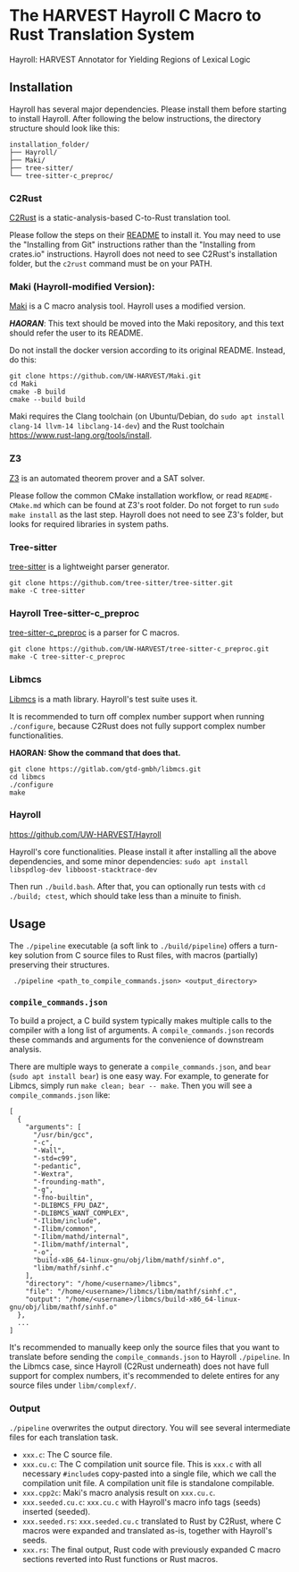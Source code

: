 # The HARVEST Hayroll C Macro to Rust Translation System

Hayroll: HARVEST Annotator for Yielding Regions of Lexical Logic

## Installation

Hayroll has several major dependencies. Please install them before starting to install Hayroll.
After following the below instructions, the directory structure should look like this:

```
installation_folder/
├── Hayroll/
├── Maki/
├── tree-sitter/
└── tree-sitter-c_preproc/
```

### C2Rust

[C2Rust](https://github.com/immunant/c2rust) is a static-analysis-based C-to-Rust translation tool.

Please follow the steps on their [README](https://github.com/immunant/c2rust/blob/master/README.md#installation) to install it.  You may need to use the "Installing from Git" instructions rather than the "Installing from crates.io" instructions.  Hayroll does not need to see C2Rust's installation folder, but the `c2rust` command must be on your PATH.

### Maki (Hayroll-modified Version):

[Maki](https://github.com/UW-HARVEST/Maki) is a C macro analysis tool. Hayroll uses a modified version.

***HAORAN***:  This text should be moved into the Maki repository, and this text should refer the user to its README.

Do not install the docker version according to its original README.  Instead, do this:

```
git clone https://github.com/UW-HARVEST/Maki.git
cd Maki
cmake -B build
cmake --build build
```

Maki requires the Clang toolchain (on Ubuntu/Debian, do `sudo apt install clang-14 llvm-14 libclang-14-dev`) and the Rust toolchain https://www.rust-lang.org/tools/install.

### Z3

[Z3](https://github.com/Z3Prover/z3) is an automated theorem prover and a SAT solver.

Please follow the common CMake installation workflow, or read `README-CMake.md` which can be found at Z3's root folder. Do not forget to run `sudo make install` as the last step. Hayroll does not need to see Z3's folder, but looks for required libraries in system paths.

### Tree-sitter

[tree-sitter](https://github.com/tree-sitter/tree-sitter) is a lightweight parser generator.

```
git clone https://github.com/tree-sitter/tree-sitter.git
make -C tree-sitter
```

### Hayroll Tree-sitter-c_preproc

[tree-sitter-c_preproc](https://github.com/UW-HARVEST/tree-sitter-c_preproc) is a parser for C macros.

```
git clone https://github.com/UW-HARVEST/tree-sitter-c_preproc.git
make -C tree-sitter-c_preproc
```

### Libmcs

[Libmcs](https://gitlab.com/gtd-gmbh/libmcs) is a math library. Hayroll's test suite uses it.

It is recommended to turn off complex number support when running `./configure`, because C2Rust does not fully support complex number functionalities.

**HAORAN: Show the command that does that.**

```
git clone https://gitlab.com/gtd-gmbh/libmcs.git
cd libmcs
./configure
make
```

### Hayroll

https://github.com/UW-HARVEST/Hayroll

Hayroll's core functionalities. Please install it after installing all the above dependencies, and some minor dependencies: `sudo apt install libspdlog-dev libboost-stacktrace-dev`

Then run `./build.bash`. After that, you can optionally run tests with `cd ./build; ctest`, which should take less than a minuite to finish.

## Usage

The `./pipeline` executable (a soft link to `./build/pipeline`) offers a turn-key solution from C source files to Rust files, with macros (partially) preserving their structures.

` ./pipeline <path_to_compile_commands.json> <output_directory>`

### `compile_commands.json`

To build a project, a C build system typically makes multiple calls to the compiler with a long list of arguments. A `compile_commands.json` records these commands and arguments for the convenience of downstream analysis.

There are multiple ways to generate a `compile_commands.json`, and `bear` (`sudo apt install bear`) is one easy way. For example, to generate for Libmcs, simply run `make clean; bear -- make`. Then you will see a `compile_commands.json` like:

```
[
  {
    "arguments": [
      "/usr/bin/gcc",
      "-c",
      "-Wall",
      "-std=c99",
      "-pedantic",
      "-Wextra",
      "-frounding-math",
      "-g",
      "-fno-builtin",
      "-DLIBMCS_FPU_DAZ",
      "-DLIBMCS_WANT_COMPLEX",
      "-Ilibm/include",
      "-Ilibm/common",
      "-Ilibm/mathd/internal",
      "-Ilibm/mathf/internal",
      "-o",
      "build-x86_64-linux-gnu/obj/libm/mathf/sinhf.o",
      "libm/mathf/sinhf.c"
    ],
    "directory": "/home/<username>/libmcs",
    "file": "/home/<username>/libmcs/libm/mathf/sinhf.c",
    "output": "/home/<username>/libmcs/build-x86_64-linux-gnu/obj/libm/mathf/sinhf.o"
  },
  ...
]
```

It's recommended to manually keep only the source files that you want to translate before sending the `compile_commands.json` to Hayroll `./pipeline`. In the Libmcs case, since Hayroll (C2Rust underneath) does not have full support for complex numbers, it's recommended to delete entires for any source files under `libm/complexf/`.

### Output

`./pipeline` overwrites the output directory. You will see several intermediate files for each translation task.

- `xxx.c`: The C source file.
- `xxx.cu.c`: The C compilation unit source file. This is `xxx.c` with all necessary `#include`s copy-pasted into a single file, which we call the compilation unit file. A compilation unit file is standalone compilable.
- `xxx.cpp2c`: Maki's macro analysis result on `xxx.cu.c`.
- `xxx.seeded.cu.c`: `xxx.cu.c` with Hayroll's macro info tags (seeds) inserted (seeded).
- `xxx.seeded.rs`: `xxx.seeded.cu.c` translated to Rust by C2Rust, where C macros were expanded and translated as-is, together with Hayroll's seeds.
- `xxx.rs`: The final output, Rust code with previously expanded C macro sections reverted into Rust functions or Rust macros.
